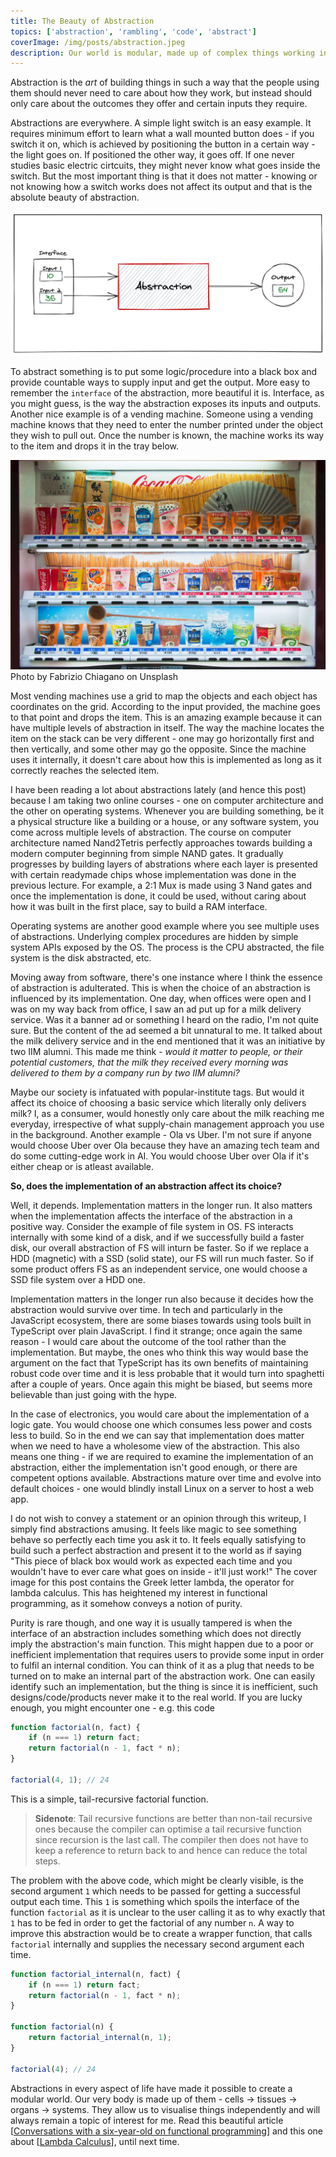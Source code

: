 ```yaml
---
title: The Beauty of Abstraction
topics: ['abstraction', 'rambling', 'code', 'abstract']
coverImage: /img/posts/abstraction.jpeg
description: Our world is modular, made up of complex things working independently yet together - all perfect examples of abstractions. It is hence important to appreciate its beauty.
---
```


Abstraction is the _art_ of building things in such a way that the people using them should never need to care about how they work, but instead should only care about<!-- excerpt --> the outcomes they offer and certain inputs they require.

Abstractions are everywhere. A simple light switch is an easy example. It requires minimum effort to learn what a wall mounted button does - if you switch it on, which is achieved by positioning the button in a certain way - the light goes on. If positioned the other way, it goes off. If one never studies basic electric cirtcuits, they might never know what goes inside the switch. But the most important thing is that it does not matter - knowing or not knowing how a switch works does not affect its output and that is the absolute beauty of abstraction.

![ab](/img/posts/abstraction1.png)

To abstract something is to put some logic/procedure into a black box and provide countable ways to supply input and get the output. More easy to remember the `interface` of the abstraction, more beautiful it is. Interface, as you might guess, is the way the abstraction exposes its inputs and outputs. Another nice example is of a vending machine. Someone using a vending machine knows that they need to enter the number printed under the object they wish to pull out. Once the number is known, the machine works its way to the item and drops it in the tray below.

![vending machine](/img/posts/abs2.jpg)
<capt>Photo by Fabrizio Chiagano on Unsplash</capt>

Most vending machines use a grid to map the objects and each object has coordinates on the grid. According to the input provided, the machine goes to that point and drops the item. This is an amazing example because it can have multiple levels of abstraction in itself. The way the machine locates the item on the stack can be very different - one may go horizontally first and then vertically, and some other may go the opposite. Since the machine uses it internally, it doesn't care about how this is implemented as long as it correctly reaches the selected item.

I have been reading a lot about abstractions lately (and hence this post) because I am taking two online courses - one on computer architecture and the other on operating systems. Whenever you are building something, be it a physical structure like a building or a house, or any software system, you come across multiple levels of abstraction. The course on computer architecture named Nand2Tetris perfectly approaches towards building a modern computer beginning from simple NAND gates. It gradually progresses by building layers of abstrations where each layer is presented with certain readymade chips whose implementation was done in the previous lecture. For example, a 2:1 Mux is made using 3 Nand gates and once the implementation is done, it could be used, without caring about how it was built in the first place, say to build a RAM interface.

Operating systems are another good example where you see multiple uses of abstractions. Underlying complex procedures are hidden by simple system APIs exposed by the OS. The process is the CPU abstracted, the file system is the disk abstracted, etc.

Moving away from software, there's one instance where I think the essence of abstraction is adulterated. This is when the choice of an abstraction is influenced by its implementation. One day, when offices were open and I was on my way back from office, I saw an ad put up for a milk delivery service. Was it a banner ad or something I heard on the radio, I'm not quite sure. But the content of the ad seemed a bit unnatural to me. It talked about the milk delivery service and in the end mentioned that it was an initiative by two IIM alumni. This made me think - _would it matter to people, or their potential customers, that the milk they received every morning was delivered to them by a company run by two IIM alumni?_

Maybe our society is infatuated with popular-institute tags. But would it affect its choice of choosing a basic service which literally only delivers milk? I, as a consumer, would honestly only care about the milk reaching me everyday, irrespective of what supply-chain management approach you use in the background. Another example - Ola vs Uber. I'm not sure if anyone would choose Uber over Ola because they have an amazing tech team and do some cutting-edge work in AI. You would choose Uber over Ola if it's either cheap or is atleast available.

**So, does the implementation of an abstraction affect its choice?**

Well, it depends. Implementation matters in the longer run. It also matters when the implementation affects the interface of the abstraction in a positive way. Consider the example of file system in OS. FS interacts internally with some kind of a disk, and if we successfully build a faster disk, our overall abstraction of FS will inturn be faster. So if we replace a HDD (magnetic) with a SSD (solid state), our FS will run much faster. So if some product offers FS as an independent service, one would choose a SSD file system over a HDD one.

Implementation matters in the longer run also because it decides how the abstraction would survive over time. In tech and particularly in the JavaScript ecosystem, there are some biases towards using tools built in TypeScript over plain JavaScript. I find it strange; once again the same reason - I would care about the outcome of the tool rather than the implementation. But maybe, the ones who think this way would base the argument on the fact that TypeScript has its own benefits of maintaining robust code over time and it is less probable that it would turn into spaghetti after a couple of years. Once again this might be biased, but seems more believable than just going with the hype.

In the case of electronics, you would care about the implementation of a logic gate. You would choose one which consumes less power and costs less to build. So in the end we can say that implementation does matter when we need to have a wholesome view of the abstraction. This also means one thing - if we are required to examine the implementation of an abstraction, either the implementation isn't good enough, or there are competent options available. Abstractions mature over time and evolve into default choices - one would blindly install Linux on a server to host a web app.

I do not wish to convey a statement or an opinion through this writeup, I simply find abstractions amusing. It feels like magic to see something behave so perfectly each time you ask it to. It feels equally satisfying to build such a perfect abstraction and present it to the world as if saying "This piece of black box would work as expected each time and you wouldn't have to ever care what goes on inside - it'll just work!" The cover image for this post contains the Greek letter lambda, the operator for lambda calculus. This has heightened my interest in functional programming, as it somehow conveys a notion of purity.

Purity is rare though, and one way it is usually tampered is when the interface of an abstraction includes something which does not directly imply the abstraction's main function. This might happen due to a poor or inefficient implementation that requires users to provide some input in order to fulfil an internal condition. You can think of it as a plug that needs to be turned on to make an internal part of the abstraction work. One can easily identify such an implementation, but the thing is since it is inefficient, such designs/code/products never make it to the real world. If you are lucky enough, you might encounter one - e.g. this code

```js
function factorial(n, fact) {
	if (n === 1) return fact;
	return factorial(n - 1, fact * n);
}

factorial(4, 1); // 24
```

This is a simple, tail-recursive factorial function.

> **Sidenote**: Tail recursive functions are better than non-tail recursive ones because the compiler can optimise a tail recursive function since recursion is the last call. The compiler then does not have to keep a reference to return back to and hence can reduce the total steps.

The problem with the above code, which might be clearly visible, is the second argument `1` which needs to be passed for getting a successful output each time. This `1` is something which spoils the interface of the function `factorial` as it is unclear to the user calling it as to why exactly that `1` has to be fed in order to get the factorial of any number `n`. A way to improve this abstraction would be to create a wrapper function, that calls `factorial` internally and supplies the necessary second argument each time.

```js
function factorial_internal(n, fact) {
	if (n === 1) return fact;
	return factorial(n - 1, fact * n);
}

function factorial(n) {
	return factorial_internal(n, 1);
}

factorial(4); // 24
```

Abstractions in every aspect of life have made it possible to create a modular world. Our very body is made up of them - cells -> tissues -> organs -> systems. They allow us to visualise things independently and will always remain a topic of interest for me. Read this beautiful article [[Conversations with a six-year-old on functional programming](https://byorgey.wordpress.com/2018/05/06/conversations-with-a-six-year-old-on-functional-programming/)] and this one about [[Lambda Calculus](https://plato.stanford.edu/entries/lambda-calculus/)], until next time.
